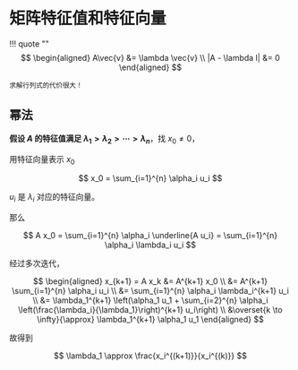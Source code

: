 # 矩阵特征值和特征向量

!!! quote ""
    $$
    \begin{aligned}
        A\vec{v} &= \lambda \vec{v} \\
        |A - \lambda I| &= 0
    \end{aligned}
    $$

    求解行列式的代价很大！

## 幂法

**假设 $A$ 的特征值满足 $\lambda_1 > \lambda_2 > \cdots > \lambda_n$**，找 $x_0 \neq 0$，

用特征向量表示 $x_0$

$$
x_0 = \sum_{i=1}^{n} \alpha_i u_i
$$

$u_i$ 是 $\lambda_i$ 对应的特征向量。

那么

$$
A x_0 = \sum_{i=1}^{n} \alpha_i \underline{A u_i} = \sum_{i=1}^{n} \alpha_i \lambda_i u_i
$$

经过多次迭代，

$$
\begin{aligned}
    x_{k+1} = A x_k &= A^{k+1} x_0 \\
    &= A^{k+1} \sum_{i=1}^{n} \alpha_i u_i \\
    &= \sum_{i=1}^{n} \alpha_i \lambda_i^{k+1} u_i \\
    &= \lambda_1^{k+1} \left(\alpha_1 u_1 + \sum_{i=2}^{n} \alpha_i \left(\frac{\lambda_i}{\lambda_1}\right)^{k+1} u_i\right) \\
    &\overset{k \to \infty}{\approx} \lambda_1^{k+1} \alpha_1 u_1
\end{aligned}
$$

故得到

$$
\lambda_1 \approx \frac{x_i^{(k+1)}}{x_i^{(k)}}
$$